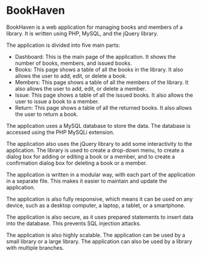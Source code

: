# BookHaven
BookHaven is a web application for managing books and members of a library. It is written using PHP, MySQL, and the jQuery library.

The application is divided into five main parts:

* Dashboard: This is the main page of the application. It shows the number of books, members, and issued books.
* Books: This page shows a table of all the books in the library. It also allows the user to add, edit, or delete a book.
* Members: This page shows a table of all the members of the library. It also allows the user to add, edit, or delete a member.
* Issue: This page shows a table of all the issued books. It also allows the user to issue a book to a member.
* Return: This page shows a table of all the returned books. It also allows the user to return a book.

The application uses a MySQL database to store the data. The database is accessed using the PHP MySQLi extension.

The application also uses the jQuery library to add some interactivity to the application. The library is used to create a drop-down menu, to create a dialog box for adding or editing a book or a member, and to create a confirmation dialog box for deleting a book or a member.

The application is written in a modular way, with each part of the application in a separate file. This makes it easier to maintain and update the application.

The application is also fully responsive, which means it can be used on any device, such as a desktop computer, a laptop, a tablet, or a smartphone.

The application is also secure, as it uses prepared statements to insert data into the database. This prevents SQL injection attacks.

The application is also highly scalable. The application can be used by a small library or a large library. The application can also be used by a library with multiple branches.
